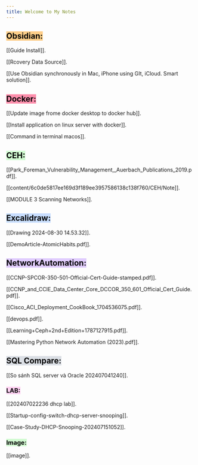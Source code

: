 ```yaml
---
title: Welcome to My Notes
---
```


## <mark style="background: #FFF3A3A6;"><mark style="background: #FFB86CA6;">**Obsidian**:</mark></mark>

[[Guide Install]].

[[Rcovery Data Source]].

[[Use Obsidian synchronously in Mac, iPhone using GIt, iCloud. Smart solution]].

## <mark style="background: #FF5582A6;">**Docker**:</mark>

[[Update image frome docker desktop to docker hub]].

[[Install application on linux server with docker]].

[[Command in terminal macos]].

## <mark style="background: #BBFABBA6;">**CEH**:</mark>
[[Park_Foreman_Vulnerability_Management,_Auerbach_Publications_2019.pdf]].

[[content/6c0de5817ee169d3f189ee3957586138c138f760/CEH/Note]].

[[MODULE 3 Scanning Networks]].

## <mark style="background: #ADCCFFA6;">**Excalidraw:**</mark>

[[Drawing 2024-08-30 14.53.32]].

[[DemoArticle-AtomicHabits.pdf]].


## <mark style="background: #D2B3FFA6;">**NetworkAutomation:**</mark>

[[CCNP-SPCOR-350-501-Official-Cert-Guide-stamped.pdf]].

[[CCNP_and_CCIE_Data_Center_Core_DCCOR_350_601_Official_Cert_Guide.pdf]].

[[Cisco_ACI_Deployment_CookBook_1704536075.pdf]].

[[devops.pdf]].

[[Learning+Ceph+2nd+Edition+1787127915.pdf]].

[[Mastering Python Network Automation (2023).pdf]].

## <mark style="background: #CACFD9A6;">**SQL Compare:**</mark>

[[So sánh SQL server và Oracle 202407041240]].

### <mark style="background: #FFB8EBA6;">**LAB:**</mark>

[[202407022236 dhcp lab]].

[[Startup-config-switch-dhcp-server-snooping]].

[[Case-Study-DHCP-Snooping-202407151052]].

### <mark style="background: #BBFABBA6;">**Image**:</mark>

[[image]].

